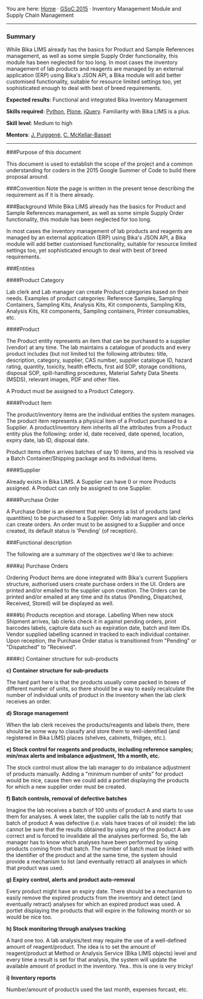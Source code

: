 You are here: [Home](https://github.com/bikalabs/Bika-LIMS/wiki) · [GSoC 2015](https://github.com/bikalabs/Bika-LIMS/wiki/GSoC-2015) · Inventory Management Module and Supply Chain Management
***

### Summary

While Bika LIMS already has the basics for Product and Sample References management, as well as some simple Supply Order functionality, this module has been neglected for too long.
In most cases the inventory management of lab products and reagents are managed by an external application (ERP) using Bika's JSON API, a Bika module will add better customised functionality, suitable for resource limited settings too, yet sophisticated enough to deal with best of breed requirements.

**Expected results**: Functional and integrated Bika Inventory Management

**Skills required**: [Python](http://python.org), [Plone](http://plone.org), [jQuery](http://jquery.com). Familiarity with Bika LIMS is a plus.

**Skill level**: Medium to high

**Mentors**: [J. Puiggené](http://github.com/xispa), [C. McKellar-Basset](http://github.com/rockfruit)

***

###Purpose of this document

This document is used to establish the scope of the project and a common understanding for coders in the 2015 Google Summer of Code to build there proposal around.

###Convention
Note the page is written in the present tense describing the requirement as if it is there already.

###Background
While Bika LIMS already has the basics for Product and Sample References management, as well as some simple Supply Order functionality, this module has been neglected for too long.

In most cases the inventory management of lab products and reagents are managed by an external application (ERP) using Bika's JSON API, a Bika module will add better customised functionality, suitable for resource limited settings too, yet sophisticated enough to deal with best of breed requirements.

###Entities

####Product Category

Lab clerk and Lab manager can create Product categories based on their needs. Examples of product categories: Reference Samples, Sampling Containers, Sampling Kits, Analysis Kits, Kit components, Sampling Kits, Analysis Kits, Kit components, Sampling containers, Printer consumables, etc.

####Product

The Product entity represents an item that can be purchased to a supplier (vendor) at any time. The lab maintains a catalogue of products and every product includes (but not limited to) the following attributes: title, description, category, supplier, CAS number, supplier catalogue ID, hazard rating, quantity, toxicity, health effects, first aid SOP, storage conditions, disposal SOP, spill-handling procedures, Material Safety Data Sheets (MSDS), relevant images, PDF and other files.

A Product must be assigned to a Product Category.

####Product Item

The product/inventory items are the individual entities the system manages. The product item represents a physical item of a Product purchased to a Supplier. A product/inventory item inherits all the attributes from a Product entity plus the following: order id, date received, date opened, location, expiry date, lab ID, disposal date.

Product items often arrives batches of say 10 items, and this is resolved via a Batch Container/Shipping package and its individual items.

####Supplier

Already exists in Bika LIMS. A Supplier can have 0 or more Products assigned. A Product can only be assigned to one Supplier.

####Purchase Order

A Purchase Order is an element that represents a list of products (and quantities) to be purchased to a Supplier. Only lab managers and lab clerks can create orders. An order must to be assigned to a Supplier and once created, its default status is 'Pending' (of reception).

###Functional description

The following are a summary of the objectives we'd like to achieve:

####a) Purchase Orders

Ordering Product Items are done integrated with Bika's current Suppliers structure, authorised users create purchase orders in the UI. Orders are printed and/or emailed to the supplier upon creation. The Orders can be printed and/or emailed at any time and its status (Pending, Dispatched, Received, Stored) will be displayed as well.


####b) Products reception and storage. Labelling
When new stock Shipment arrives, lab clerks check it in against pending orders, print barcodes labels, capture data such as expiration date, batch and item IDs. Vendor supplied labelling scanned in tracked to each
individual container. Upon reception, the Purchase Order status is transitioned from "Pending" or "Dispatched" to "Received".

####c) Container structure for sub-products


**c) Container structure for sub-products**

The hard part here is that the products usually come packed in boxes of different number of units, so there should be a way to easily recalculate the number of individual units of product in the inventory when the lab clerk receives an order.

**d) Storage management**

When the lab clerk receives the products/reagents and labels them, there should be some way to classify and store them to well-identified (and registered in Bika LIMS) places (shelves, cabinets, fridges, etc.).

**e) Stock control for reagents and products, including reference samples; min/max alerts and imbalance adjustment, 1th a month, etc.**

The stock control must allow the lab manager to do imbalance adjustment of products manually. Adding a "minimum number of units" for product would be nice, cause then we could add a portlet displaying the products for which a new supplier order must be created.

**f) Batch controls, removal of defective batches**

Imagine the lab receives a batch of 100 units of product A and starts to use them for analyses. A week later, the supplier calls the lab to notify that batch of product A was defective (i.e. vials have traces of oil inside): the lab cannot be sure that the results obtained by using any of the product A are correct and is forced to invalidate all the analyses performed. So, the lab manager has to know which analyses have been performed by using products coming from that batch. The number of batch must be linked with the identifier of the product and at the same time, the system should provide a mechanism to list (and eventually retract) all analyses in which that product was used.

**g) Expiry control, alerts and product auto-removal**

Every product might have an expiry date. There should be a mechanism to easily remove the expired products from the inventory and detect (and eventually retract) analyses for which an expired product was used. A portlet displaying the products that will expire in the following month or so would be nice too.

**h) Stock monitoring through analyses tracking**

A hard one too. A lab analysis/test may require the use of a well-defined amount of reagent/product. The idea is to set the amount of reagent/product at Method or Analysis Service (Bika LIMS objects) level and every time a result is set for that analysis, the system will update the available amount of product in the inventory. Yea.. this is one is very tricky!

**i) Inventory reports**

Number/amount of product/s used the last month, expenses forcast, etc.